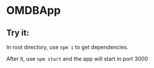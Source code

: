 # OMDBApp
 
## Try it:
  In root directory, use
  ```npm i```
  to get dependencies.
  
  After it, use
  ```npm start```
  and the app will start in port 3000
